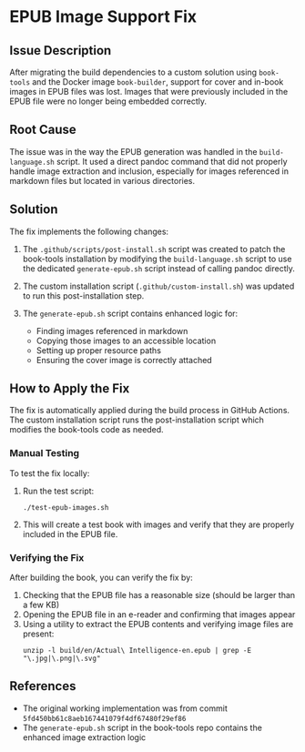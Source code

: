 # EPUB Image Support Fix

## Issue Description

After migrating the build dependencies to a custom solution using `book-tools` and the Docker image `book-builder`, support for cover and in-book images in EPUB files was lost. Images that were previously included in the EPUB file were no longer being embedded correctly.

## Root Cause

The issue was in the way the EPUB generation was handled in the `build-language.sh` script. It used a direct pandoc command that did not properly handle image extraction and inclusion, especially for images referenced in markdown files but located in various directories.

## Solution

The fix implements the following changes:

1. The `.github/scripts/post-install.sh` script was created to patch the book-tools installation by modifying the `build-language.sh` script to use the dedicated `generate-epub.sh` script instead of calling pandoc directly.

2. The custom installation script (`.github/custom-install.sh`) was updated to run this post-installation step.

3. The `generate-epub.sh` script contains enhanced logic for:
   - Finding images referenced in markdown
   - Copying those images to an accessible location
   - Setting up proper resource paths
   - Ensuring the cover image is correctly attached

## How to Apply the Fix

The fix is automatically applied during the build process in GitHub Actions. The custom installation script runs the post-installation script which modifies the book-tools code as needed.

### Manual Testing

To test the fix locally:

1. Run the test script:
   ```
   ./test-epub-images.sh
   ```

2. This will create a test book with images and verify that they are properly included in the EPUB file.

### Verifying the Fix

After building the book, you can verify the fix by:

1. Checking that the EPUB file has a reasonable size (should be larger than a few KB)
2. Opening the EPUB file in an e-reader and confirming that images appear
3. Using a utility to extract the EPUB contents and verifying image files are present:
   ```
   unzip -l build/en/Actual\ Intelligence-en.epub | grep -E "\.jpg|\.png|\.svg"
   ```

## References

- The original working implementation was from commit `5fd450bb61c8aeb167441079f4df67480f29ef86`
- The `generate-epub.sh` script in the book-tools repo contains the enhanced image extraction logic 